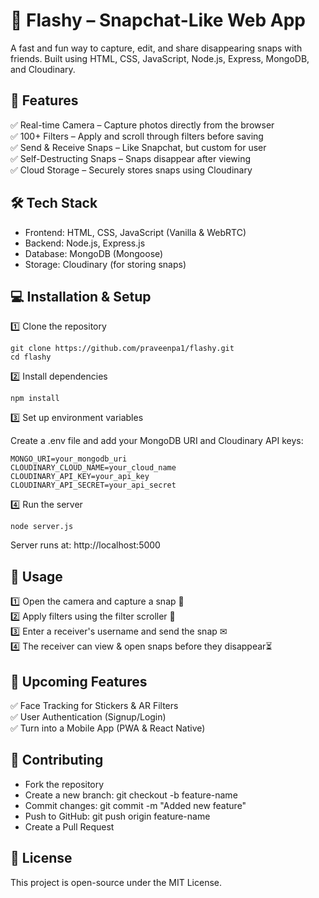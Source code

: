 # 📸 Flashy – Snapchat-Like Web App
A fast and fun way to capture, edit, and share disappearing snaps with friends. Built using HTML, CSS, JavaScript, Node.js, Express, MongoDB, and Cloudinary.

## 🚀 Features   
✅ Real-time Camera – Capture photos directly from the browser    
✅ 100+ Filters – Apply and scroll through filters before saving  
✅ Send & Receive Snaps – Like Snapchat, but custom for user    
✅ Self-Destructing Snaps – Snaps disappear after viewing      
✅ Cloud Storage – Securely stores snaps using Cloudinary      


## 🛠 Tech Stack
- Frontend: HTML, CSS, JavaScript (Vanilla & WebRTC)
- Backend: Node.js, Express.js
- Database: MongoDB (Mongoose)
- Storage: Cloudinary (for storing snaps)

## 💻 Installation & Setup
1️⃣ Clone the repository
```
git clone https://github.com/praveenpa1/flashy.git
cd flashy
```
2️⃣ Install dependencies
```
npm install
```
3️⃣ Set up environment variables   

Create a .env file and add your MongoDB URI and Cloudinary API keys:
```
MONGO_URI=your_mongodb_uri
CLOUDINARY_CLOUD_NAME=your_cloud_name
CLOUDINARY_API_KEY=your_api_key
CLOUDINARY_API_SECRET=your_api_secret
```
4️⃣ Run the server
```
node server.js
```
Server runs at: http://localhost:5000

## 📌 Usage
1️⃣ Open the camera and capture a snap 📸  
2️⃣ Apply filters using the filter scroller 🎨  
3️⃣ Enter a receiver's username and send the snap ✉  
4️⃣ The receiver can view & open snaps before they disappear⏳

## 🌟 Upcoming Features
✅ Face Tracking for Stickers & AR Filters   
✅ User Authentication (Signup/Login)  
✅ Turn into a Mobile App (PWA & React Native)

## 🤝 Contributing
- Fork the repository  
- Create a new branch: git checkout -b feature-name  
- Commit changes: git commit -m "Added new feature"  
- Push to GitHub: git push origin feature-name  
- Create a Pull Request

## 📜 License
This project is open-source under the MIT License.

